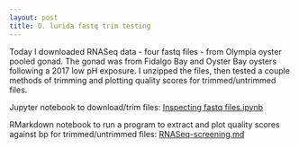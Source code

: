 ```yaml
---
layout: post
title: O. lurida fastq trim testing 
---
```


Today I downloaded RNASeq data - four fastq files - from Olympia oyster pooled gonad. The gonad was from Fidalgo Bay and Oyster Bay oysters following a 2017 low pH exposure. I unzipped the files, then tested a couple methods of trimming and plotting quality scores for trimmed/untrimmed files. 

Jupyter notebook to download/trim files:  [Inspecting fastq files.ipynb](https://github.com/fish546-2018/laura-quantseq/blob/master/notebooks/Inspecting%20fastq%20files.ipynb)
 
RMarkdown notebook to run a program to extract and plot quality scores against bp for trimmed/untrimmed files: [RNASeq-screening.md](https://github.com/fish546-2018/laura-quantseq/blob/master/notebooks/RNASeq-screening.md)
